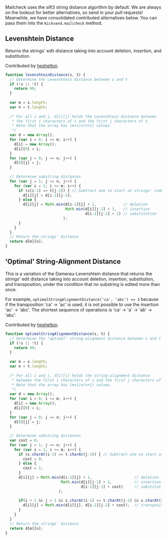 Mailcheck uses the sift3 string distance algorithm by default. We are always on the lookout for better alternatives, so send in your pull requests! Meanwhile, we have consolidated contributed alternatives below. You can pass them into the `Kicksend.mailcheck` method.

## Levenshtein Distance
Returns the strings' edit distance taking into account deletion, insertion, and substitution.

Contributed by [hpshelton](https://github.com/hpshelton).

```javascript
function levenshteinDistance(s, t) {
  // Determine the Levenshtein distance between s and t
  if (!s || !t) {
    return 99;
  }     
  
  var m = s.length;
  var n = t.length;
  
  /* For all i and j, d[i][j] holds the Levenshtein distance between
   * the first i characters of s and the first j characters of t.
   * Note that the array has (m+1)x(n+1) values.
   */
  var d = new Array();
  for (var i = 0; i <= m; i++) {
    d[i] = new Array();
    d[i][0] = i;
  }
  for (var j = 0; j <= n; j++) {
    d[0][j] = j;
  }
        
  // Determine substring distances
  for (var j = 1; j <= n; j++) {
    for (var i = 1; i <= m; i++) {
      if (s[i-1] == t[j-1]) { // Subtract one to start at strings' index zero instead of index one
        d[i][j] = d[i-1][j-1];
      } else {
        d[i][j] = Math.min(d[i-1][j] + 1,            // deletion
                           Math.min(d[i][j-1] + 1,   // insertion
                                    d[i-1][j-1] + 1) // substitution
                          );
      }
    }
  }
  // Return the strings' distance
  return d[m][n];
}
```
## 'Optimal' String-Alignment Distance
This is a variation of the Damerau-Levenshtein distance that returns the strings' edit distance taking into account deletion, insertion, substitution, and transposition, under the condition that no substring is edited more than once. 

For example, `optimalStringAlignmentDistance('ca', 'abc') == 3` because if the transposition 'ca' -> 'ac' is used, it is not possible to use the insertion 'ac' -> 'abc'. The shortest sequence of operations is 'ca' -> 'a' -> 'ab' -> 'abc'. 

Contributed by [hpshelton](https://github.com/hpshelton).

```javascript
function optimalStringAlignmentDistance(s, t) {
  // Determine the "optimal" string-alignment distance between s and t
  if (!s || !t) {
    return 99;
  }     
  
  var m = s.length;
  var n = t.length;
  
  /* For all i and j, d[i][j] holds the string-alignment distance
   * between the first i characters of s and the first j characters of t.
   * Note that the array has (m+1)x(n+1) values.
   */
  var d = new Array();
  for (var i = 0; i <= m; i++) {
    d[i] = new Array();
    d[i][0] = i;
  }
  for (var j = 0; j <= n; j++) {
    d[0][j] = j;
  }
        
  // Determine substring distances
  var cost = 0;
  for (var j = 1; j <= n; j++) {
    for (var i = 1; i <= m; i++) {
      if (s.charAt(i-1) == t.charAt(j-1)) { // Subtract one to start at strings' index zero instead of index one
        cost = 0;
      } else {
        cost = 1;
      }
      d[i][j] = Math.min(d[i-1][j] + 1,                   // deletion
                         Math.min(d[i][j-1] + 1,          // insertion
                                  d[i-1][j-1] + cost)     // substitution
                        );
                        
      if(i > 1 && j > 1 && s.charAt(i-1) == t.charAt(j-2) && s.charAt(i-2) == t.charAt(j-1)) {
        d[i][j] = Math.min(d[i][j], d[i-2][j-2] + cost);  // transposition
      }
    }
  }
  // Return the strings' distance
  return d[m][n];
}
```